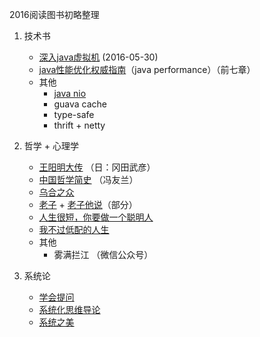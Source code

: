 2016阅读图书初略整理

1. 技术书
   * [深入java虚拟机](https://book.douban.com/subject/6522893/) (2016-05-30)
   * [java性能优化权威指南](https://book.douban.com/subject/25828043/)（java performance）（前七章）
   * 其他
      * [java nio](http://tutorials.jenkov.com)
      * guava cache
      * type-safe
      * thrift + netty

2. 哲学 + 心理学
   * [王阳明大传](https://book.douban.com/subject/26660042/) （日：冈田武彦）
   * [中国哲学简史](https://book.douban.com/subject/20501147/) （冯友兰）
   * [乌合之众](https://book.douban.com/subject/1012611/)
   * [老子](https://book.douban.com/subject/1924903/) + [老子他说](https://book.douban.com/subject/1489670/)（部分）
   * [人生很短，你要做一个聪明人](https://book.douban.com/subject/26919454/)
   * [我不过低配的人生](https://book.douban.com/subject/26878947/)
   * 其他
      * 雾满拦江 （微信公众号）

3. 系统论
   * [学会提问](https://book.douban.com/subject/20428922/)
   * [系统化思维导论](https://book.douban.com/subject/26298694/)
   * [系统之美](https://book.douban.com/subject/11528220/)


